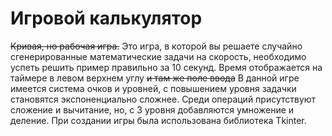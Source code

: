 # Игровой калькулятор
~~Кривая, но рабочая игра.~~
Это игра, в которой вы решаете случайно сгенерированные математические задачи на скорость, необходимо успеть решить пример правильно за 10 секунд. Время отображается на таймере в левом верхнем углу ~~и там же поле ввода~~
В данной игре имеется система очков и уровней, с повышением уровня задачки становятся экспоненциально сложнее. Среди операций присутствуют сложение и вычитание, но, с 3 уровня добавляются умножение и деление.
При создании игры была использована библиотека Tkinter.
